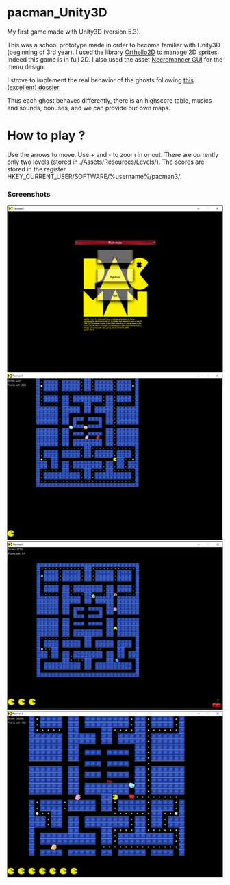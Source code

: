 pacman_Unity3D
==============

My first game made with Unity3D (version 5.3).

This was a school prototype made in order to become familiar with Unity3D (beginning of 3rd year).
I used the library [Orthello2D](http://forum.unity3d.com/threads/95827-Orthello-2D-Framework-100-FREE) to manage 2D sprites. Indeed this game is in full 2D.
I also used the asset [Necromancer GUI](http://forum.unity3d.com/threads/80174-Necromancer-GUI-Skin) for the menu design.

I strove to implement the real behavior of the ghosts following [this (excellent) dossier](http://home.comcast.net/~jpittman2/pacman/pacmandossier.html)

Thus each ghost behaves differently, there is an highscore table, musics and sounds, bonuses, and we can provide our own maps.

How to play ?
=============

Use the arrows to move.
Use + and - to zoom in or out.
There are currently only two levels (stored in ./Assets/Resources/Levels/). The scores are stored in the register HKEY_CURRENT_USER/SOFTWARE/%username%/pacman3/.

### Screenshots
![screen1](https://github.com/bourdibay/pacman_Unity3D/blob/master/Screenshots/menu1.png)
![screen2](https://github.com/bourdibay/pacman_Unity3D/blob/master/Screenshots/play1.png)
![screen3](https://github.com/bourdibay/pacman_Unity3D/blob/master/Screenshots/play2.png)
![screen4](https://github.com/bourdibay/pacman_Unity3D/blob/master/Screenshots/play3.png)

